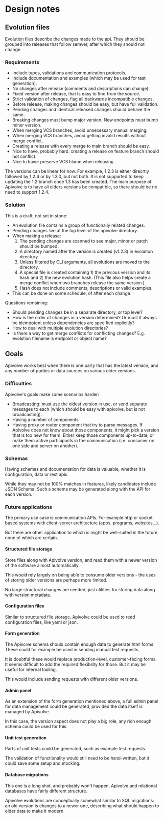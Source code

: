 # Design notes

## Evolution files

Evolution files describe the changes made to the api. They should be grouped into releases that follow semver, after which they should not change.

### Requirements

* Include types, validations and communication protocols.
* Include documentation and examples (which may be used for test generation).
* No changes after release (comments and descriptions can change).
* Fixed version after release, that is easy to find from the source.
* Strict validation of changes, flag all backwards incompatible changes.
* Before release, making changes should be easy, but have full validation.
* Pending changes and identical released changes should behave the same.
* Breaking changes must bump major version. New endpoints must bump minor version.
* When merging VCS branches, avoid unnecessary manual merging.
* When merging VCS branches, avoid getting invalid results without merge conflict.
* Creating a release with every merge to main branch should be easy.
* Nice to have, probably hard: creating a release on feature branch should not conflict.
* Nice to have: preserve VCS blame when releasing.

The versions can be linear for now. For example, 1.2.3 is either direcrtly followed by 1.2.4 or by 1.3.0, but not both. It is not supported to keep updating the 1.2 branch once 1.3 has been created. The main purpose of Apivolve is to have all olders versions be compatible, so there should be no need to support 1.2.4.

### Solution

This is a draft, not set in stone:

* An evolution file contains a group of functionally related changes.
* Pending changes live at the top level of the apivolve directory.
* When making a release:
  1. The pending changes are scanned to see major, minor or patch should be bumped.
  2. A directory named after the version is created (v1.2.3) in evolution directory.
  3. Unless filtered by CLI arguments, all evolutions are moved to the directory.
  4. A special file is created containing 1) the previous version and its hash and 2) the new evolution hash. (This file also helps create a merge conflict when two branches release the same version.)
  5. Hash does not include comments, descriptions or valid examples.
* This can be done on some schedule, of after each change.

Questions remaining:

* Should pending changes be in a separate directory, or top level?
* How is the order of changes in a version determined? Or must it always be idempotent unless dependencies are specified explicitly? 
* How to deal with multiple evolution directories?
* Is there a way to get merge conflicts for conflicting changes? E.g. evolution filename is endpoint or object name?

## Goals

Apivolve works best when there is one party that has the latest version, and any number of parties or data sources on various older versions.

### Difficulties

Apivolve's goals make some scenarios harder:

* Broadcasting: must use the oldest version in use, or send separate messages to each (which should be easy with apivolve, but is not broadcasting).
* Having a number of components 
* Having proxy or router component that try to parse messages. If Apivolve does not know about those components, it might pick a version that is too new for them. Either keep those components up-to-date, or make them active participants in the communication (i.e. consumer on one side and server on another).

### Schemas

Having schemas and documentation for data is valuable, whether it is configuration, data or rest apis.

While they may not be 100% matches in features, likely candidates include JSON Schema. Such a schema may be generated along with the API for each version.

### Future applications

The primary use case is communication APIs. For example http or socket based systems with client-server architecture (apps, programs, websites...).

But there are other application to which is might be well-suited in the future, none of which are certain.

#### Structured file storage
 
Store files along with Apivolve version, and read them with a newer version of the software almost automatically.

This would rely largely on being able to consume older versions - the uses of storing older versions are perhaps more limited.

No large structural changes are needed, just utilities for storing data along with version metadata.

#### Configuration files

Similar to structured file storage, Apivolve could be used to read configuration files, like yaml or json.

#### Form generation

The Apivolve schema should contain enough data to generate html forms. These could for example be used in sending manual test requests.

It is doubtful these would replace production-level, customer-facing forms. It seems difficult to add the required flexibility for those. But it may be useful for internal tooling.

This would include sending requests with different older versions.

#### Admin panel

As an extension of the form generation mentioned above, a full admin panel for data management could be generated, provided the data itself is managed by Apivolve.

In this case, the version aspect does not play a big role, any rich enough schema could be used for this.

#### Unit test generation

Parts of unit tests could be generated, such as example test requests.

The validation of functionality would still need to be hand-written, but it could save some setup and mocking.

#### Database migrations

This one is a long shot, and probably won't happen. Apivolve and relational databases have fairly different structure.

Apivolve evolutions are conceptually somewhat similar to SQL migrations: an old version is changes to a newer one, describing what should happen to older data to make it modern.


